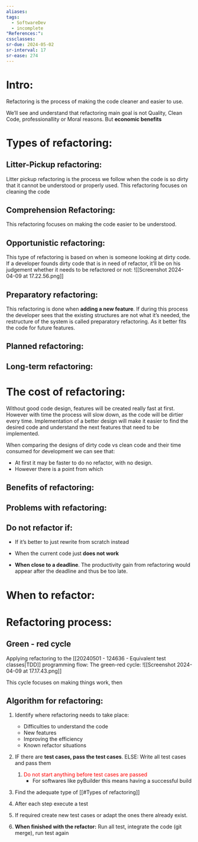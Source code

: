 ```yaml
---
aliases: 
tags:
  - SoftwareDev
  - incomplete
"References:": 
cssclasses: 
sr-due: 2024-05-02
sr-interval: 17
sr-ease: 274
---
```

# Intro:
Refactoring is the process of making the code cleaner and easier to use. 

We’ll see and understand that refactoring main goal is not Quality, Clean Code, professionallity or Moral reasons. But **economic benefits** 
# Types of refactoring: 

## Litter-Pickup refactoring: 
Litter pickup refactoring is the process we follow when the code is so dirty that it cannot be understood or properly used. This refactoring focuses on cleaning the code
## Comprehension Refactoring: 
This refactoring focuses on making the code easier to be understood.
## Opportunistic refactoring: 
This type of refactoring is based on when is someone looking at dirty code. If a developer founds dirty code that is in need of refactor, it’ll be on his judgement whether it needs to be refactored or not: 
![[Screenshot 2024-04-09 at 17.22.56.png]]
## Preparatory refactoring: 
This refactoring is done when **adding a new feature**. If during this process the developer sees that the existing structures are not what it’s needed, the restructure of the system is called preparatory refactoring. As it better fits the code for future features. 

## Planned refactoring:

## Long-term refactoring: 

# The cost of refactoring: 
Without good code design, features will be created really fast at first. However with time the process will slow down, as the code will be dirtier every time. 
Implementation of a better design will make it easier to find the desired code and understand the next features that need to be implemented. 

When comparing the designs of dirty code vs clean code and their time consumed for development we can see that: 
+ At first it may be faster to do no refactor, with no design. 
+ However there is a point from which 
## Benefits of refactoring: 

## Problems with refactoring: 
## Do not refactor if:

+ If it’s better to just rewrite from scratch instead

+ When the current code just **does not work**

+ **When close to a deadline**. 
	The productivity gain from refactoring would appear after the deadline and thus be too late. 
# When to refactor:


# Refactoring process:
## Green - red cycle
Applying refactoring to the [[20240501 - 124636 - Equivalent test classes|TDD]] programming flow: The green-red cycle: 
![[Screenshot 2024-04-09 at 17.17.43.png]]

This cycle focuses on making things work, then 

## Algorithm for refactoring:

1. Identify where refactoring needs to take place: 
	+ Difficulties to understand the code
	+ New features
	+ Improving the efficiency
	+ Known refactor situations
	
2. IF there are **test cases, pass the test cases**. ELSE: Write all test cases and pass them 
	1. <font color="#ff0000">Do not start anything before test cases are passed</font>
		+ For softwares like pyBuilder this means having a successful build
3. Find the adequate type of [[#Types of refactoring]]
4. After each step execute a test
5. If required create new test cases or adapt the ones there already exist.
6. **When finished with the refactor:** Run all test, integrate the code (git merge), run test again
